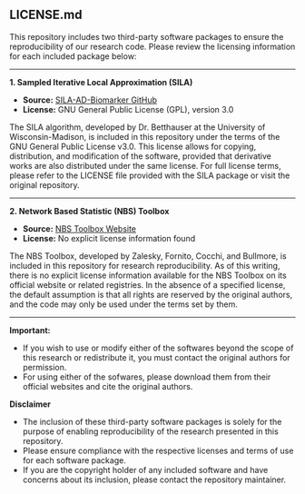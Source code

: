 ## LICENSE.md

This repository includes two third-party software packages to ensure the reproducibility of our research code. Please review the licensing information for each included package below:

---

**1. Sampled Iterative Local Approximation (SILA)**

- **Source:** [SILA-AD-Biomarker GitHub](https://github.com/Betthauser-Neuro-Lab/SILA-AD-Biomarker)
- **License:** GNU General Public License (GPL), version 3.0

The SILA algorithm, developed by Dr. Betthauser at the University of Wisconsin-Madison, is included in this repository under the terms of the GNU General Public License v3.0. This license allows for copying, distribution, and modification of the software, provided that derivative works are also distributed under the same license. For full license terms, please refer to the LICENSE file provided with the SILA package or visit the original repository.

---

**2. Network Based Statistic (NBS) Toolbox**

- **Source:** [NBS Toolbox Website](https://sites.google.com/site/bctnet/network-based-statistic-toolbox)
- **License:** No explicit license information found

The NBS Toolbox, developed by Zalesky, Fornito, Cocchi, and Bullmore, is included in this repository for research reproducibility. As of this writing, there is no explicit license information available for the NBS Toolbox on its official website or related registries. In the absence of a specified license, the default assumption is that all rights are reserved by the original authors, and the code may only be used under the terms set by them.

---

**Important:**  
- If you wish to use or modify either of the softwares beyond the scope of this research or redistribute it, you must contact the original authors for permission.
- For using either of the sofwares, please download them from their official websites and cite the original authors.

**Disclaimer**

- The inclusion of these third-party software packages is solely for the purpose of enabling reproducibility of the research presented in this repository.
- Please ensure compliance with the respective licenses and terms of use for each software package.
- If you are the copyright holder of any included software and have concerns about its inclusion, please contact the repository maintainer.